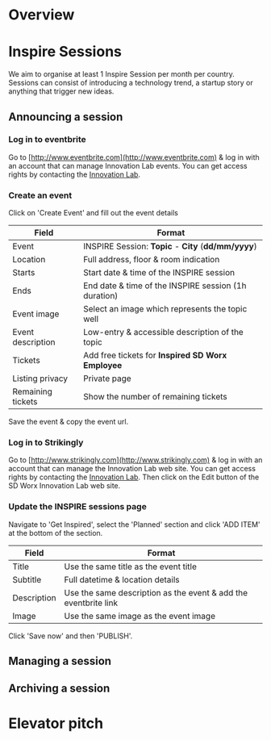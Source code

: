 # Overview

# Inspire Sessions

We aim to organise at least 1 Inspire Session per month per country. Sessions can consist of introducing a technology trend, a startup story or anything that trigger new ideas.

## Announcing a session

### Log in to eventbrite

Go to [http://www.eventbrite.com](http://www.eventbrite.com) & log in with an account that can manage Innovation Lab events. You can get access rights by contacting the [Innovation Lab](mailto:innovationlab@sdworx.com).

### Create an event

Click on 'Create Event' and fill out the event details

| Field             | Format                                                 |
|-------------------|--------------------------------------------------------|
| Event             | INSPIRE Session: **Topic** - **City** (**dd/mm/yyyy**) |
| Location          | Full address, floor & room indication                  |
| Starts            | Start date & time of the INSPIRE session               |
| Ends              | End date & time of the INSPIRE session (1h duration)   |
| Event image       | Select an image which represents the topic well        |
| Event description | Low-entry & accessible description of the topic        |
| Tickets           | Add free tickets for **Inspired SD Worx Employee**     |
| Listing privacy   | Private page                                           |
| Remaining tickets | Show the number of remaining tickets                   |

Save the event & copy the event url.

### Log in to Strikingly

Go to [http://www.strikingly.com](http://www.strikingly.com) & log in with an account that can manage the Innovation Lab web site. You can get access rights by contacting the [Innovation Lab](mailto:innovationlab@sdworx.com). Then click on the Edit button of the SD Worx Innovation Lab web site.

### Update the INSPIRE sessions page

Navigate to 'Get Inspired', select the 'Planned' section and click 'ADD ITEM' at the bottom of the section.

| Field             | Format                                                          |
|-------------------|-----------------------------------------------------------------|
| Title             | Use the same title as the event title                           |
| Subtitle          | Full datetime & location details                                |
| Description       | Use the same description as the event & add the eventbrite link |
| Image             | Use the same image as the event image                           |

Click 'Save now' and then 'PUBLISH'.

## Managing a session

## Archiving a session

# Elevator pitch